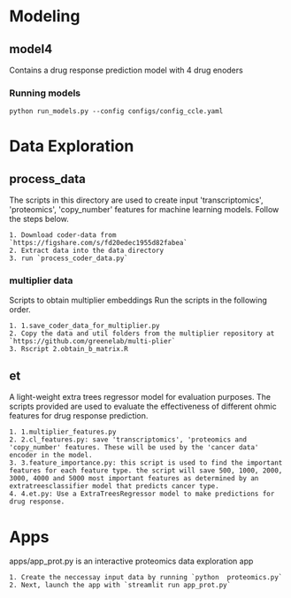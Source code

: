 # Modeling
## model4
Contains a drug response prediction model with 4 drug enoders

### Running models
`python run_models.py --config configs/config_ccle.yaml`


# Data Exploration

## process_data
The scripts in this directory are used to create input 'transcriptomics', 'proteomics', 'copy_number' features for machine learning models.
Follow the steps below.

    1. Download coder-data from `https://figshare.com/s/fd20edec1955d82fabea`
    2. Extract data into the data directory
    3. run `process_coder_data.py`


### multiplier data
Scripts to obtain multiplier embeddings
Run the scripts in the following order.

    1. 1.save_coder_data_for_multiplier.py
    2. Copy the data and util folders from the multiplier repository at `https://github.com/greenelab/multi-plier`
    3. Rscript 2.obtain_b_matrix.R


## et
A light-weight extra trees regressor model for evaluation purposes. The scripts provided are used to evaluate the effectiveness of different ohmic features for drug response prediction.

    1. 1.multiplier_features.py
    2. 2.cl_features.py: save 'transcriptomics', 'proteomics and 'copy_number' features. These will be used by the 'cancer data' encoder in the model.
    3. 3.feature_importance.py: this script is used to find the important features for each feature type. the script will save 500, 1000, 2000, 3000, 4000 and 5000 most important features as determined by an extratreesclassifier model that predicts cancer type.
    4. 4.et.py: Use a ExtraTreesRegressor model to make predictions for drug response.


# Apps
apps/app_prot.py is an interactive proteomics data exploration app

    1. Create the neccessay input data by running `python  proteomics.py`
    2. Next, launch the app with `streamlit run app_prot.py`